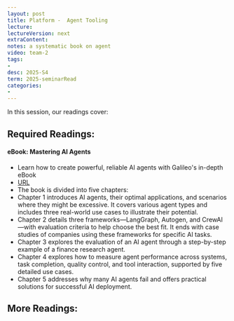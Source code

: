 ```yaml
---
layout: post
title: Platform -  Agent Tooling  
lecture: 
lectureVersion: next
extraContent: 
notes: a systematic book on agent 
video: team-2  
tags:
- 
desc: 2025-S4
term: 2025-seminarRead
categories:
- 
---
```



In this session, our readings cover: 

## Required Readings: 


#### eBook: Mastering AI Agents
+ Learn how to create powerful, reliable AI agents with Galileo's in-depth eBook
+ [URL](https://www.galileo.ai/ebook-mastering-agents?utm_medium=paid&utm_source=turing_post&utm_campaign=sponsorship&_bhlid=5b94a65b3f39c35009427d822cdbb7a25d290b85)
+ The book is divided into five chapters:
+ Chapter 1 introduces AI agents, their optimal applications, and scenarios where they might be excessive. It covers various agent types and includes three real-world use cases to illustrate their potential.
+ Chapter 2 details three frameworks—LangGraph, Autogen, and CrewAI—with evaluation criteria to help choose the best fit. It ends with case studies of companies using these frameworks for specific AI tasks.
+ Chapter 3 explores the evaluation of an AI agent through a step-by-step example of a finance research agent.
+ Chapter 4 explores how to measure agent performance across systems, task completion, quality control, and tool interaction, supported by five detailed use cases.
+ Chapter 5 addresses why many AI agents fail and offers practical solutions for successful AI deployment.






## More Readings: 

